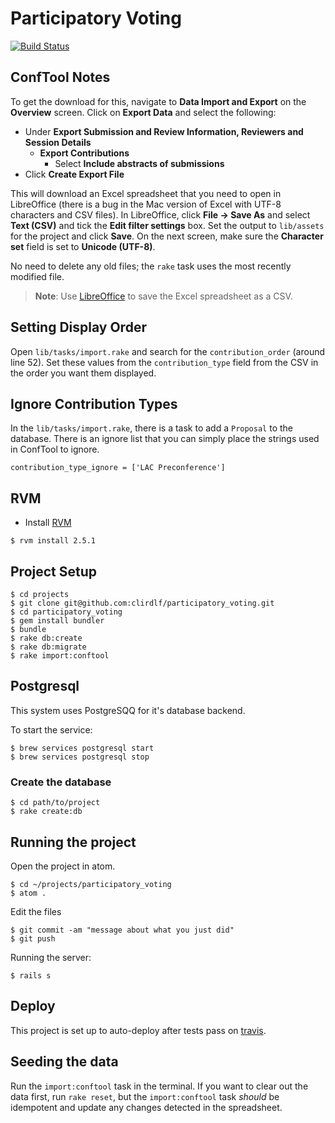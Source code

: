 # Participatory Voting

[![Build Status](https://travis-ci.org/clirdlf/participatory_voting.svg?branch=master)](https://travis-ci.org/clirdlf/participatory_voting)

## ConfTool Notes

To get the download for this, navigate to **Data Import and Export** on the **Overview** screen. Click on **Export Data** and select the following:

* Under **Export Submission and Review Information, Reviewers and Session Details**
  * **Export Contributions**
    * Select **Include abstracts of submissions**
* Click **Create Export File**

This will download an Excel spreadsheet that you need to open in LibreOffice (there is a bug in the Mac version of Excel with UTF-8 characters and CSV files). In LibreOffice, click **File -> Save As** and select **Text (CSV)** and tick the **Edit filter settings** box. Set the output to `lib/assets` for the project and click **Save**. On the next screen, make sure the **Character set** field is set to **Unicode (UTF-8)**.

No need to delete any old files; the `rake` task uses the most recently modified file.

> **Note**: Use [LibreOffice](https://www.libreoffice.org/) to save the Excel spreadsheet as a CSV.

## Setting Display Order

Open `lib/tasks/import.rake` and search for the `contribution_order` (around line 52). Set these values from the `contribution_type` field from the CSV in the order you want them displayed.

## Ignore Contribution Types

In the `lib/tasks/import.rake`, there is a task to add a `Proposal` to the database. There is an ignore list that you can simply place the strings used in ConfTool to ignore.

```
contribution_type_ignore = ['LAC Preconference']
```

## RVM

* Install [RVM](https://rvm.io/)

```
$ rvm install 2.5.1
```

## Project Setup

```
$ cd projects
$ git clone git@github.com:clirdlf/participatory_voting.git
$ cd participatory_voting
$ gem install bundler
$ bundle
$ rake db:create
$ rake db:migrate
$ rake import:conftool
```

## Postgresql

This system uses PostgreSQQ for it's database backend.

To start the service:

```
$ brew services postgresql start
$ brew services postgresql stop
```

### Create the database

```
$ cd path/to/project
$ rake create:db
```

## Running the project

Open the project in atom.

```
$ cd ~/projects/participatory_voting
$ atom .
```

Edit the files

```
$ git commit -am "message about what you just did"
$ git push
```

Running the server:

```
$ rails s
```

## Deploy

This project is set up to auto-deploy after tests pass on [travis](https://travis-ci.org/clirdlf/participatory_voting).

## Seeding the data

Run the `import:conftool` task in the terminal. If you want to clear out the data first, run `rake reset`, but the `import:conftool` task *should* be idempotent and update any changes detected in the spreadsheet.
